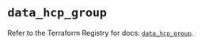 # `data_hcp_group`

Refer to the Terraform Registry for docs: [`data_hcp_group`](https://registry.terraform.io/providers/hashicorp/hcp/0.90.0/docs/data-sources/group).
